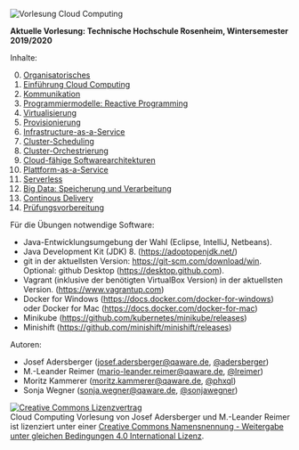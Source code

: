 ![Vorlesung Cloud Computing](https://github.com/qaware/cloudcomputing/blob/master/vl-cc-logo.jpg "Vorlesung Cloud Computing")

__Aktuelle Vorlesung: Technische Hochschule Rosenheim, Wintersemester 2019/2020__

Inhalte:

0. [Organisatorisches](00-einfuehrung/Orga.pdf)
1. [Einführung Cloud Computing](00-einfuehrung)
2. [Kommunikation](01-kommunikation)
3. [Programmiermodelle: Reactive Programming](12-programmiermodelle)
4. [Virtualisierung](02-virtualisierung)
5. [Provisionierung](03-provisionierung)
6. [Infrastructure-as-a-Service](04-iaas)
7. [Cluster-Scheduling](05-cluster-scheduling)
8. [Cluster-Orchestrierung](06-orchestrierung)
9. [Cloud-fähige Softwarearchitekturen](07-cloud-architektur)
10. [Plattform-as-a-Service](08-paas)
11. [Serverless](09-ci-cd_serverless)
12. [Big Data: Speicherung und Verarbeitung](10-big-data)
13. [Continous Delivery](11-cd)
14. [Prüfungsvorbereitung](13-zusammenfassung)

Für die Übungen notwendige Software:

* Java-Entwicklungsumgebung der Wahl (Eclipse, IntelliJ, Netbeans).
* Java Development Kit (JDK) 8. (https://adoptopenjdk.net/)
* git in der aktuellsten Version: https://git-scm.com/download/win. Optional: github Desktop (https://desktop.github.com).
* Vagrant (inklusive der benötigten VirtualBox Version) in der aktuellsten Version. (https://www.vagrantup.com)
* Docker for Windows (https://docs.docker.com/docker-for-windows) oder Docker for Mac (https://docs.docker.com/docker-for-mac)
* Minikube (https://github.com/kubernetes/minikube/releases)
* Minishift (https://github.com/minishift/minishift/releases)

Autoren:

* Josef Adersberger (josef.adersberger@qaware.de, [@adersberger](https://twitter.com/adersberger))
* M.-Leander Reimer (mario-leander.reimer@qaware.de, [@lreimer](https://twitter.com/LeanderReimer))
* Moritz Kammerer (moritz.kammerer@qaware.de, [@phxql](https://github.com/phxql))
* Sonja Wegner (sonja.wegner@qaware.de, [@sonjawegner](https://github.com/sonjawegner))

<a rel="license" href="http://creativecommons.org/licenses/by-sa/4.0/"><img alt="Creative Commons Lizenzvertrag" style="border-width:0" src="https://i.creativecommons.org/l/by-sa/4.0/88x31.png" /></a><br /><span xmlns:dct="http://purl.org/dc/terms/" href="http://purl.org/dc/dcmitype/Text" property="dct:title" rel="dct:type">Cloud Computing Vorlesung</span> von <span xmlns:cc="http://creativecommons.org/ns#" property="cc:attributionName">Josef Adersberger</span> und <span xmlns:cc="http://creativecommons.org/ns#" property="cc:attributionName">M.-Leander Reimer</span> ist lizenziert unter einer <a rel="license" href="http://creativecommons.org/licenses/by-sa/4.0/">Creative Commons Namensnennung - Weitergabe unter gleichen Bedingungen 4.0 International Lizenz</a>.
